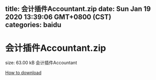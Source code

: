 
title: 会计插件Accountant.zip
date: Sun Jan 19 2020 13:39:06 GMT+0800 (CST)    
categories: baidu
---

# 会计插件Accountant.zip
size: 63.00 kB
 会计插件Accountant
 

[How to download](https://bpcam.bemobtrk.com/go/2ceec3aa-1ca2-46d6-b9ff-aaa5c184517c?jno=822)